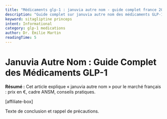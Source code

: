 ```yaml
---
title: "Médicaments glp-1 : januvia autre nom - guide complet france 2025"
description: "Guide complet sur januvia autre nom des médicaments GLP-1. Posologie, effets et prix en France 2025. Conseils médicaux certifiés. Informations vérifiées par des professionnels de santé."
keyword: sitagliptine princeps
intent: Informational
category: glp-1 medications
author: Dr. Émilie Martin
readingTime: 5
---
```


# Januvia Autre Nom : Guide Complet des Médicaments GLP-1

**Résumé :** Cet article explique « januvia autre nom » pour le marché français : prix en €, cadre ANSM, conseils pratiques.


[affiliate-box]

Texte de conclusion et rappel de précautions.

























































